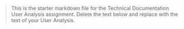 > This is the starter markdown file for the Technical Documentation User Analysis assignment. Delete the text below and replace with the text of your User Analysis. 